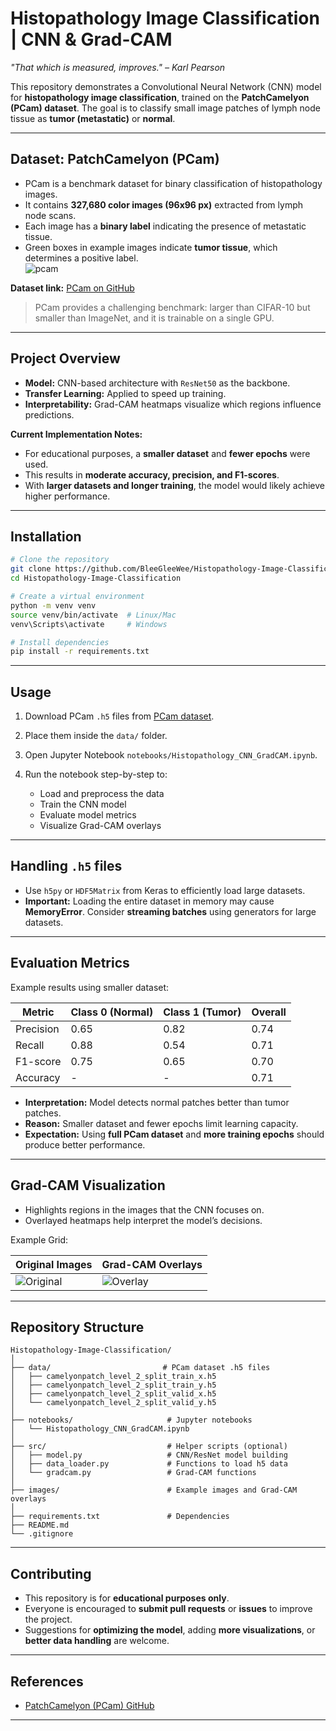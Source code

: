# Histopathology Image Classification | CNN & Grad-CAM

*"That which is measured, improves." – Karl Pearson*

This repository demonstrates a Convolutional Neural Network (CNN) model for **histopathology image classification**, trained on the **PatchCamelyon (PCam) dataset**. The goal is to classify small image patches of lymph node tissue as **tumor (metastatic)** or **normal**.

---

## **Dataset: PatchCamelyon (PCam)**

- PCam is a benchmark dataset for binary classification of histopathology images.  
- It contains **327,680 color images (96x96 px)** extracted from lymph node scans.  
- Each image has a **binary label** indicating the presence of metastatic tissue.  
- Green boxes in example images indicate **tumor tissue**, which determines a positive label.  
![pcam](https://github.com/user-attachments/assets/b8ef1762-de38-4747-a648-914b075b1b35)

**Dataset link:** [PCam on GitHub](https://github.com/basveeling/pcam)

> PCam provides a challenging benchmark: larger than CIFAR-10 but smaller than ImageNet, and it is trainable on a single GPU.

---

## **Project Overview**

- **Model:** CNN-based architecture with `ResNet50` as the backbone.  
- **Transfer Learning:** Applied to speed up training.  
- **Interpretability:** Grad-CAM heatmaps visualize which regions influence predictions.  

**Current Implementation Notes:**
- For educational purposes, a **smaller dataset** and **fewer epochs** were used.  
- This results in **moderate accuracy, precision, and F1-scores**.  
- With **larger datasets and longer training**, the model would likely achieve higher performance.

---

## **Installation**

```bash
# Clone the repository
git clone https://github.com/BleeGleeWee/Histopathology-Image-Classification.git
cd Histopathology-Image-Classification

# Create a virtual environment
python -m venv venv
source venv/bin/activate  # Linux/Mac
venv\Scripts\activate     # Windows

# Install dependencies
pip install -r requirements.txt
````

---

## **Usage**

1. Download PCam `.h5` files from [PCam dataset](https://github.com/basveeling/pcam).
2. Place them inside the `data/` folder.
3. Open Jupyter Notebook `notebooks/Histopathology_CNN_GradCAM.ipynb`.
4. Run the notebook step-by-step to:

   * Load and preprocess the data
   * Train the CNN model
   * Evaluate model metrics
   * Visualize Grad-CAM overlays

---

## **Handling `.h5` files**

* Use `h5py` or `HDF5Matrix` from Keras to efficiently load large datasets.
* **Important:** Loading the entire dataset in memory may cause **MemoryError**. Consider **streaming batches** using generators for large datasets.

---

## **Evaluation Metrics**

Example results using smaller dataset:

| Metric    | Class 0 (Normal) | Class 1 (Tumor) | Overall |
| --------- | ---------------- | --------------- | ------- |
| Precision | 0.65             | 0.82            | 0.74    |
| Recall    | 0.88             | 0.54            | 0.71    |
| F1-score  | 0.75             | 0.65            | 0.70    |
| Accuracy  | -                | -               | 0.71    |

* **Interpretation:** Model detects normal patches better than tumor patches.
* **Reason:** Smaller dataset and fewer epochs limit learning capacity.
* **Expectation:** Using **full PCam dataset** and **more training epochs** should produce better performance.

---

## **Grad-CAM Visualization**

* Highlights regions in the images that the CNN focuses on.
* Overlayed heatmaps help interpret the model’s decisions.

Example Grid:

| Original Images                          | Grad-CAM Overlays                      |
| ---------------------------------------- | -------------------------------------- |
| ![Original](images/original_example.png) | ![Overlay](images/gradcam_example.png) |

---

## **Repository Structure**

```
Histopathology-Image-Classification/
│
├── data/                         # PCam dataset .h5 files
│   ├── camelyonpatch_level_2_split_train_x.h5
│   ├── camelyonpatch_level_2_split_train_y.h5
│   ├── camelyonpatch_level_2_split_valid_x.h5
│   └── camelyonpatch_level_2_split_valid_y.h5
│
├── notebooks/                     # Jupyter notebooks
│   └── Histopathology_CNN_GradCAM.ipynb
│
├── src/                           # Helper scripts (optional)
│   ├── model.py                   # CNN/ResNet model building
│   ├── data_loader.py             # Functions to load h5 data
│   └── gradcam.py                 # Grad-CAM functions
│
├── images/                        # Example images and Grad-CAM overlays
│
├── requirements.txt               # Dependencies
├── README.md
└── .gitignore
```

---

## **Contributing**

* This repository is for **educational purposes only**.
* Everyone is encouraged to **submit pull requests** or **issues** to improve the project.
* Suggestions for **optimizing the model**, adding **more visualizations**, or **better data handling** are welcome.

---

## **References**

* [PatchCamelyon (PCam) GitHub](https://github.com/basveeling/pcam)


---

